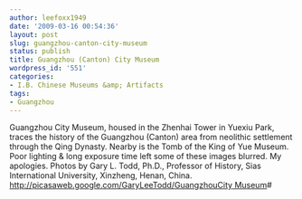 ```yaml
---
author: leefoxx1949
date: '2009-03-16 00:54:36'
layout: post
slug: guangzhou-canton-city-museum
status: publish
title: Guangzhou (Canton) City Museum
wordpress_id: '551'
categories:
- I.B. Chinese Museums &amp; Artifacts
tags:
- Guangzhou
---
```


Guangzhou City Museum, housed in the Zhenhai Tower in Yuexiu Park, traces the
history of the Guangzhou (Canton) area from neolithic settlement through the
Qing Dynasty. Nearby is the Tomb of the King of Yue Museum. Poor lighting &
long exposure time left some of these images blurred. My apologies. Photos by
Gary L. Todd, Ph.D., Professor of History, Sias International University,
Xinzheng, Henan, China. [http://picasaweb.google.com/GaryLeeTodd/GuangzhouCity
Museum](http://picasaweb.google.com/GaryLeeTodd/GuangzhouCityMuseum)#

